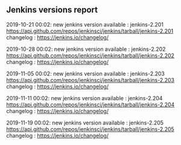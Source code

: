 ## Jenkins versions report

2019-10-21 00:02: new jenkins version available : jenkins-2.201 https://api.github.com/repos/jenkinsci/jenkins/tarball/jenkins-2.201 changelog : https://jenkins.io/changelog/

2019-10-28 00:02: new jenkins version available : jenkins-2.202 https://api.github.com/repos/jenkinsci/jenkins/tarball/jenkins-2.202 changelog : https://jenkins.io/changelog/

2019-11-05 00:02: new jenkins version available : jenkins-2.203 https://api.github.com/repos/jenkinsci/jenkins/tarball/jenkins-2.203 changelog : https://jenkins.io/changelog/

2019-11-11 00:02: new jenkins version available : jenkins-2.204 https://api.github.com/repos/jenkinsci/jenkins/tarball/jenkins-2.204 changelog : https://jenkins.io/changelog/

2019-11-19 00:02: new jenkins version available : jenkins-2.205 https://api.github.com/repos/jenkinsci/jenkins/tarball/jenkins-2.205 changelog : https://jenkins.io/changelog/

